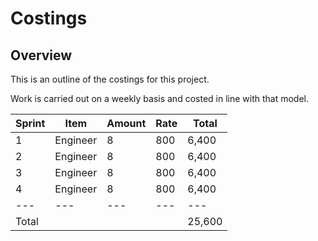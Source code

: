 # Costings

## Overview

This is an outline of the costings for this project.

Work is carried out on a weekly basis and costed in line with that model.

|Sprint|Item|Amount|Rate|Total|
|---|---|---|---|---|
|1|Engineer|8|800|6,400|
|2|Engineer|8|800|6,400|
|3|Engineer|8|800|6,400|
|4|Engineer|8|800|6,400|
|---|---|---|---|---|
|Total||||25,600|
